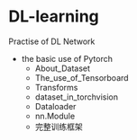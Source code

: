 # DL-learning
Practise of DL Network
- the basic use of Pytorch
  - About_Dataset
  - The_use_of_Tensorboard
  - Transforms
  - dataset_in_torchvision
  - Dataloader
  - nn.Module
  - 完整训练框架
